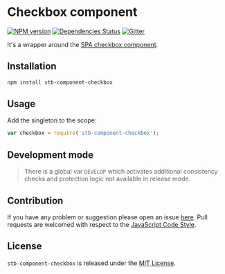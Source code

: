 Checkbox component
==================

[![NPM version](https://img.shields.io/npm/v/stb-component-checkbox.svg?style=flat-square)](https://www.npmjs.com/package/stb-component-checkbox)
[![Dependencies Status](https://img.shields.io/david/stbsdk/component-checkbox.svg?style=flat-square)](https://david-dm.org/stbsdk/component-checkbox)
[![Gitter](https://img.shields.io/badge/gitter-join%20chat-blue.svg?style=flat-square)](https://gitter.im/DarkPark/stbsdk)


It's a wrapper around the [SPA checkbox component](https://github.com/spasdk/component-checkbox).


## Installation ##

```bash
npm install stb-component-checkbox
```


## Usage ##

Add the singleton to the scope:

```js
var checkbox = require('stb-component-checkbox');
```


## Development mode ##

> There is a global var `DEVELOP` which activates additional consistency checks and protection logic not available in release mode.


## Contribution ##

If you have any problem or suggestion please open an issue [here](https://github.com/stbsdk/component-checkbox/issues).
Pull requests are welcomed with respect to the [JavaScript Code Style](https://github.com/DarkPark/jscs).


## License ##

`stb-component-checkbox` is released under the [MIT License](license.md).
